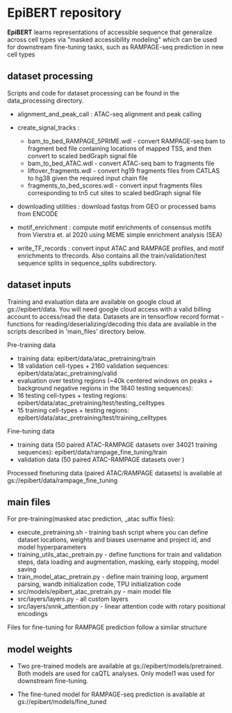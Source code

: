 # EpiBERT repository

**EpiBERT** learns representations of accessible sequence that generalize across cell types via "masked accessibility modeling" which can be used for downstream fine-tuning tasks, such as RAMPAGE-seq prediction in new cell types

## dataset processing
Scripts and code for dataset processing can be found in the data_processing directory.
 * alignment_and_peak_call : ATAC-seq alignment and peak calling
 * create_signal_tracks : 
    * bam_to_bed_RAMPAGE_5PRIME.wdl - convert RAMPAGE-seq bam to fragment bed file containing locations of mapped TSS, and then convert to scaled bedGraph signal file
    * bam_to_bed_ATAC.wdl - convert ATAC-seq bam to fragments file
    * liftover_fragments.wdl - convert hg19 fragments files from CATLAS to hg38 given the required input chain file
    * fragments_to_bed_scores.wdl - convert input fragments files corresponding to tn5 cut sites to scaled bedGraph signal file

 * downloading utilities : download fastqs from GEO or processed bams from ENCODE
 * motif_enrichment : compute motif enrichments of consensus motifs from Vierstra et. al 2020 using MEME simple enrichment analysis (SEA)
 * write_TF_records : convert input ATAC and RAMPAGE profiles, and motif enrichments to tfrecords. Also contains all the train/validation/test sequence splits in sequence_splits subdirectory. 


## dataset inputs
Training and evaluation data are available on google cloud at gs://epibert/data. You will need google cloud access with a valid billing account to access/read the data. Datasets are in tensorflow record format - functions for reading/deserializing/decoding this data are available in the scripts described in 'main_files' directory below. 

Pre-training data
 * training data: epibert/data/atac_pretraining/train
 * 18 validation cell-types + 2160 validation sequences: epibert/data/atac_pretraining/valid
 * evaluation over testing regions (~40k centered windows on peaks + background negative regions in the 1840 testing sequences):
  * 16 testing cell-types + testing regions: epibert/data/atac_pretraining/test/testing_celltypes
  * 15 training cell-types + testing regions: epibert/data/atac_pretraining/test/training_celltypes
 
 Fine-tuning data
 * training data (50 paired ATAC-RAMPAGE datasets over 34021 training sequences): epibert/data/rampage_fine_tuning/train
 * validation data (50 paired ATAC-RAMPAGE datasets over )

Processed finetuning data (paired ATAC/RAMPAGE datasets) is available at gs://epibert/data/rampage_fine_tuning

## main files
For pre-training(masked atac prediction, _atac suffix files):
 * execute_pretraining.sh - training bash script where you can define dataset locations, weights and biases username and project id, and model hyperparameters
 * training_utils_atac_pretrain.py - define functions for train and validation steps, data loading and augmentation, masking, early stopping, model saving
 * train_model_atac_pretrain.py - define main training loop, argument parsing, wandb initialization code, TPU initialization code
 * src/models/epibert_atac_pretrain.py - main model file
 * src/layers/layers.py - all custom layers
 * src/layers/snnk_attention.py - linear attention code with rotary positional encodings

Files for fine-tuning for RAMPAGE prediction follow a similar structure

## model weights
 * Two pre-trained models are available at gs://epibert/models/pretrained. Both models are used for caQTL analyses. Only model1 was used for downstream fine-tuning.

 * The fine-tuned model for RAMPAGE-seq prediction is available at gs://epibert/models/fine_tuned






